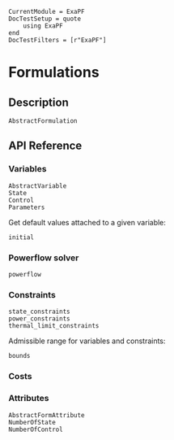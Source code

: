 ```@meta
CurrentModule = ExaPF
DocTestSetup = quote
    using ExaPF
end
DocTestFilters = [r"ExaPF"]
```

# Formulations

## Description

```@docs
AbstractFormulation

```

## API Reference

### Variables

```@docs
AbstractVariable
State
Control
Parameters

```

Get default values attached to a given variable:
```@docs
initial

```


### Powerflow solver

```@docs
powerflow

```

### Constraints

```@docs
state_constraints
power_constraints
thermal_limit_constraints

```

Admissible range for variables and constraints:
```@docs
bounds
```

### Costs


### Attributes

```@docs
AbstractFormAttribute
NumberOfState
NumberOfControl

```
